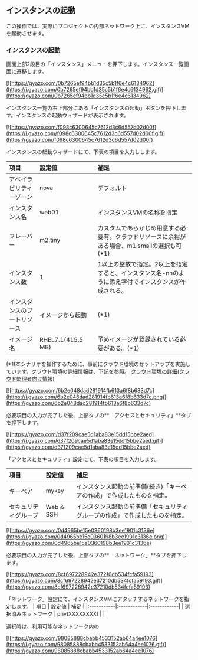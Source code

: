 ## インスタンスの起動
この操作では、実際にプロジェクトの内部ネットワーク上に、インスタンスVMを起動させます。

### インスタンスの起動

画面上部2段目の「インスタンス」メニューを押下します。インスタンス一覧画面に遷移します。

[![https://gyazo.com/0b7265ef94bb1d35c5b1f6e4c6134962](https://i.gyazo.com/0b7265ef94bb1d35c5b1f6e4c6134962.gif)](https://gyazo.com/0b7265ef94bb1d35c5b1f6e4c6134962)


インスタンス一覧の右上部分にある「インスタンスの起動」ボタンを押下します。インスタンスの起動ウィザードが表示されます。

[![https://gyazo.com/f098c6300645c7612d3c6d557d02d00f](https://i.gyazo.com/f098c6300645c7612d3c6d557d02d00f.gif)](https://gyazo.com/f098c6300645c7612d3c6d557d02d00f)


インスタンスの起動ウィザードにて、下表の項目を入力しします。

| 項目 | 設定値 | 補足 |
|:-----------|:------------|:------------|
| アベイラビリティーゾーン  | nova | デフォルト |
| インスタンス名  | web01 | インスタンスVMの名称を指定 |
| フレーバー  | m2.tiny | カスタムであらかじめ用意する必要有。クラウドリソースに余裕がある場合、m1.smallの選択も可(*1) |
| インスタンス数  | 1 | 1以上の整数で指定。2以上を指定すると、インスタンス名-nnのように添え字付でインスタンスが作成される。|
| インスタンスのブートリソース  | イメージから起動 |(*1)  |
| イメージ名 | RHEL7.1(415.5　MB) | 予めイメージが登録されている必要がある。(*1) |

(*1)本シナリオを操作するために、事前にクラウド環境のセットアップを実施しています。クラウド環境の詳細情報は、下記を参照。
[クラウド環境の詳細(クラウド監理者向け情報)](準備中)

[![https://gyazo.com/6b2e048dad281914fb613a6f8b633d7c](https://i.gyazo.com/6b2e048dad281914fb613a6f8b633d7c.png)](https://gyazo.com/6b2e048dad281914fb613a6f8b633d7c)


必要項目の入力が完了した後、上部タブの**「アクセスとセキュリティ」**タブを押下します。

[![https://gyazo.com/d37f209cae5d1aba83e15dd15bbe2aed](https://i.gyazo.com/d37f209cae5d1aba83e15dd15bbe2aed.gif)](https://gyazo.com/d37f209cae5d1aba83e15dd15bbe2aed)

「アクセスとセキュリティ」設定にて、下表の項目を入力します。

| 項目 | 設定値 | 補足 |
|:-----------|:------------|:------------|
| キーペア | mykey | インスタンス起動の前準備(続き)「キーペアの作成」で作成したものを指定。 |
| セキュリティグループ  | Web & SSH | インスタンス起動の前準備「セキュリティグループの作成」で作成したものを指定。 |

[![https://gyazo.com/0d4965be15e0360198b3ee1901c3136e](https://i.gyazo.com/0d4965be15e0360198b3ee1901c3136e.png)](https://gyazo.com/0d4965be15e0360198b3ee1901c3136e)

必要項目の入力が完了した後、上部タブの**「ネットワーク」**タブを押下します。

[![https://gyazo.com/8cf697228942e37210db534fcfa59193](https://i.gyazo.com/8cf697228942e37210db534fcfa59193.gif)](https://gyazo.com/8cf697228942e37210db534fcfa59193)


「ネットワーク」設定にて、インスタンスVMにアタッチするネットワークを指定します。
| 項目 | 設定値 | 補足 |
|:-----------|:------------|:------------|
| 選択済みネットワーク | priv(XXXXXXXX) |   |

選択時は、利用可能なネットワーク内の

[![https://gyazo.com/98085888cbabb4533152ab64a4ee1076](https://i.gyazo.com/98085888cbabb4533152ab64a4ee1076.gif)](https://gyazo.com/98085888cbabb4533152ab64a4ee1076)

